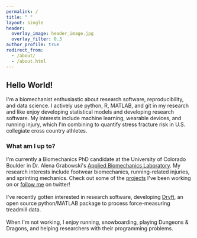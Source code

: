 ```yaml
---
permalink: /
title: " "
layout: single
header:
  overlay_image: header_image.jpg
  overlay_filter: 0.3
author_profile: true
redirect_from: 
  - /about/
  - /about.html
---
```

## Hello World!
I'm a biomechanist enthusiastic about research software, reproducibility, and data science. I actively use python, R, MATLAB, and git in my research and like enjoy developing statistical models and developing research software. My interests include machine learning, wearable devices, and running injury, which I'm combining to quantify stress fracture risk in U.S. collegiate cross country athletes. 

### What am I up to?
I'm currently a Biomechanics PhD candidate at the University of Colorado Boulder in Dr. Alena Grabowski's [Applied Biomechanics Laboratory](https://www.colorado.edu/iphy/research/applied-biomechanics-lab). 
My research interests include footwear biomechanics, running-related injuries, and sprinting mechanics. Check out some of the 
[projects](https://alcantarar.github.io/projects/) I've been working on or [follow me](https://twitter.com/Ryan_Alcantara_) on twitter!
<br>    
I've recently gotten interested in research software, developing [Dryft](https://github.com/alcantarar/dryft#dryft), an open source python/MATLAB package to process force-measuring treadmill data. 
<br>    
When I'm not working, I enjoy running, snowboarding, playing Dungeons & Dragons, and helping researchers with their programming problems.


